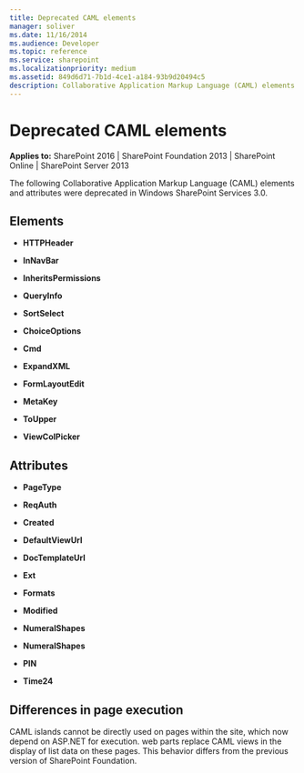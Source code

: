 ```yaml
---
title: Deprecated CAML elements
manager: soliver
ms.date: 11/16/2014
ms.audience: Developer
ms.topic: reference
ms.service: sharepoint
ms.localizationpriority: medium
ms.assetid: 849d6d71-7b1d-4ce1-a184-93b9d20494c5
description: Collaborative Application Markup Language (CAML) elements and attributes that were deprecated in Windows SharePoint Services 3.0.
---
```


# Deprecated CAML elements
  
**Applies to:** SharePoint 2016 | SharePoint Foundation 2013 | SharePoint Online | SharePoint Server 2013
  
The following Collaborative Application Markup Language (CAML) elements and attributes were deprecated in Windows SharePoint Services 3.0.
  
## Elements

- **HTTPHeader**
    
- **InNavBar**
    
- **InheritsPermissions**
    
- **QueryInfo**
    
- **SortSelect**
    
- **ChoiceOptions**
    
- **Cmd**
    
- **ExpandXML**
    
- **FormLayoutEdit**
    
- **MetaKey**
    
- **ToUpper**
    
- **ViewColPicker**
    

## Attributes

- **PageType**
    
- **ReqAuth**
    
- **Created**
    
- **DefaultViewUrl**
    
- **DocTemplateUrl**
    
- **Ext**
    
- **Formats**
    
- **Modified**
    
- **NumeralShapes**
    
- **NumeralShapes**
    
- **PIN**
    
- **Time24**
    
## Differences in page execution

CAML islands cannot be directly used on pages within the site, which now depend on ASP.NET for execution. web parts replace CAML views in the display of list data on these pages. This behavior differs from the previous version of SharePoint Foundation.
  

